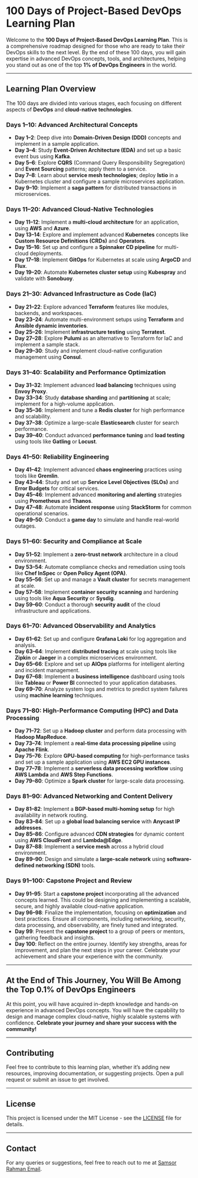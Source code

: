 # 100 Days of Project-Based DevOps Learning Plan

Welcome to the **100 Days of Project-Based DevOps Learning Plan**. This is a comprehensive roadmap designed for those who are ready to take their DevOps skills to the next level. By the end of these 100 days, you will gain expertise in advanced DevOps concepts, tools, and architectures, helping you stand out as one of the top **1% of DevOps Engineers** in the world.

---

## **Learning Plan Overview**

The 100 days are divided into various stages, each focusing on different aspects of **DevOps** and **cloud-native technologies**.

### **Days 1–10: Advanced Architectural Concepts**
- **Day 1–2**: Deep dive into **Domain-Driven Design (DDD)** concepts and implement in a sample application.
- **Day 3–4**: Study **Event-Driven Architecture (EDA)** and set up a basic event bus using **Kafka**.
- **Day 5–6**: Explore **CQRS** (Command Query Responsibility Segregation) and **Event Sourcing** patterns; apply them to a service.
- **Day 7–8**: Learn about **service mesh technologies**; deploy **Istio** in a Kubernetes cluster and configure a sample microservices application.
- **Day 9–10**: Implement a **saga pattern** for distributed transactions in microservices.

### **Days 11–20: Advanced Cloud-Native Technologies**
- **Day 11–12**: Implement a **multi-cloud architecture** for an application, using **AWS** and **Azure**.
- **Day 13–14**: Explore and implement advanced **Kubernetes** concepts like **Custom Resource Definitions (CRDs)** and **Operators**.
- **Day 15–16**: Set up and configure a **Spinnaker CD pipeline** for multi-cloud deployments.
- **Day 17–18**: Implement **GitOps** for Kubernetes at scale using **ArgoCD** and **Flux**.
- **Day 19–20**: Automate **Kubernetes cluster setup** using **Kubespray** and validate with **Sonobuoy**.

### **Days 21–30: Advanced Infrastructure as Code (IaC)**
- **Day 21–22**: Explore advanced **Terraform** features like modules, backends, and workspaces.
- **Day 23–24**: Automate multi-environment setups using **Terraform** and **Ansible dynamic inventories**.
- **Day 25–26**: Implement **infrastructure testing** using **Terratest**.
- **Day 27–28**: Explore **Pulumi** as an alternative to Terraform for IaC and implement a sample stack.
- **Day 29–30**: Study and implement cloud-native configuration management using **Consul**.

### **Days 31–40: Scalability and Performance Optimization**
- **Day 31–32**: Implement advanced **load balancing** techniques using **Envoy Proxy**.
- **Day 33–34**: Study **database sharding** and **partitioning** at scale; implement for a high-volume application.
- **Day 35–36**: Implement and tune a **Redis cluster** for high performance and scalability.
- **Day 37–38**: Optimize a large-scale **Elasticsearch** cluster for search performance.
- **Day 39–40**: Conduct advanced **performance tuning** and **load testing** using tools like **Gatling** or **Locust**.

### **Days 41–50: Reliability Engineering**
- **Day 41–42**: Implement advanced **chaos engineering** practices using tools like **Gremlin**.
- **Day 43–44**: Study and set up **Service Level Objectives (SLOs)** and **Error Budgets** for critical services.
- **Day 45–46**: Implement advanced **monitoring and alerting** strategies using **Prometheus** and **Thanos**.
- **Day 47–48**: Automate **incident response** using **StackStorm** for common operational scenarios.
- **Day 49–50**: Conduct a **game day** to simulate and handle real-world outages.

### **Days 51–60: Security and Compliance at Scale**
- **Day 51–52**: Implement a **zero-trust network** architecture in a cloud environment.
- **Day 53–54**: Automate compliance checks and remediation using tools like **Chef InSpec** or **Open Policy Agent (OPA)**.
- **Day 55–56**: Set up and manage a **Vault cluster** for secrets management at scale.
- **Day 57–58**: Implement **container security scanning** and hardening using tools like **Aqua Security** or **Sysdig**.
- **Day 59–60**: Conduct a thorough **security audit** of the cloud infrastructure and applications.

### **Days 61–70: Advanced Observability and Analytics**
- **Day 61–62**: Set up and configure **Grafana Loki** for log aggregation and analysis.
- **Day 63–64**: Implement **distributed tracing** at scale using tools like **Zipkin** or **Jaeger** in a complex microservices environment.
- **Day 65–66**: Explore and set up **AIOps** platforms for intelligent alerting and incident management.
- **Day 67–68**: Implement a **business intelligence** dashboard using tools like **Tableau** or **Power BI** connected to your application databases.
- **Day 69–70**: Analyze system logs and metrics to predict system failures using **machine learning** techniques.

### **Days 71–80: High-Performance Computing (HPC) and Data Processing**
- **Day 71–72**: Set up a **Hadoop cluster** and perform data processing with **Hadoop MapReduce**.
- **Day 73–74**: Implement a **real-time data processing pipeline** using **Apache Flink**.
- **Day 75–76**: Explore **GPU-based computing** for high-performance tasks and set up a sample application using **AWS EC2 GPU instances**.
- **Day 77–78**: Implement a **serverless data processing workflow** using **AWS Lambda** and **AWS Step Functions**.
- **Day 79–80**: Optimize a **Spark cluster** for large-scale data processing.

### **Days 81–90: Advanced Networking and Content Delivery**
- **Day 81–82**: Implement a **BGP-based multi-homing setup** for high availability in network routing.
- **Day 83–84**: Set up a **global load balancing service** with **Anycast IP addresses**.
- **Day 85–86**: Configure advanced **CDN strategies** for dynamic content using **AWS CloudFront** and **Lambda@Edge**.
- **Day 87–88**: Implement a **service mesh** across a hybrid cloud environment.
- **Day 89–90**: Design and simulate a **large-scale network** using **software-defined networking (SDN)** tools.

### **Days 91–100: Capstone Project and Review**
- **Day 91–95**: Start a **capstone project** incorporating all the advanced concepts learned. This could be designing and implementing a scalable, secure, and highly available cloud-native application.
- **Day 96–98**: Finalize the implementation, focusing on **optimization** and best practices. Ensure all components, including networking, security, data processing, and observability, are finely tuned and integrated.
- **Day 99**: Present the **capstone project** to a group of peers or mentors, gathering feedback and insights.
- **Day 100**: Reflect on the entire journey. Identify key strengths, areas for improvement, and plan the next steps in your career. Celebrate your achievement and share your experience with the community.

---

## **At the End of This Journey, You Will Be Among the Top 0.1% of DevOps Engineers**
At this point, you will have acquired in-depth knowledge and hands-on experience in advanced DevOps concepts. You will have the capability to design and manage complex cloud-native, highly scalable systems with confidence. **Celebrate your journey and share your success with the community!**

---

## **Contributing**

Feel free to contribute to this learning plan, whether it’s adding new resources, improving documentation, or suggesting projects. Open a pull request or submit an issue to get involved.

---

## **License**

This project is licensed under the MIT License - see the [LICENSE](LICENSE) file for details.

---

## **Contact**

For any queries or suggestions, feel free to reach out to me at [Samsor Rahman Email](mailto:samsorrahman20@gmail.com).
